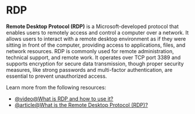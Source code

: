 # RDP

**Remote Desktop Protocol (RDP)** is a Microsoft-developed protocol that enables users to remotely access and control a computer over a network. It allows users to interact with a remote desktop environment as if they were sitting in front of the computer, providing access to applications, files, and network resources. RDP is commonly used for remote administration, technical support, and remote work. It operates over TCP port 3389 and supports encryption for secure data transmission, though proper security measures, like strong passwords and multi-factor authentication, are essential to prevent unauthorized access.

Learn more from the following resources:

- [@video@What is RDP and how to use it?](https://www.youtube.com/watch?v=flPnBSz-lqw)
- [@article@What is the Remote Desktop Protocol (RDP)?](https://www.cloudflare.com/en-gb/learning/access-management/what-is-the-remote-desktop-protocol/)
